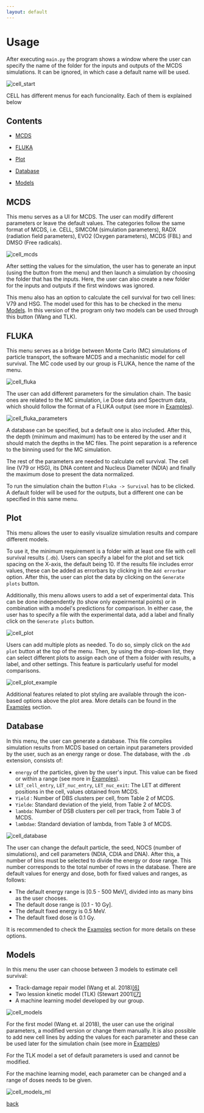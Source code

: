 ```yaml
---
layout: default
---
```


# Usage

After executing `main.py` the program shows a window where the user can specify the name of the folder for the inputs and outputs of the MCDS simulations. It can be ignored, in which case a default name will be used.

![cell_start](./images/cell_start.jpg)

CELL has different menus for each funcionality. Each of them is explained below

## Contents

- [MCDS](#mcds)

- [FLUKA](#fluka)

- [Plot](#plot)

- [Database](#database)

- [Models](#models)

## MCDS

This menu serves as a UI for MCDS. The user can modify different parameters or leave the default values. The categories follow the same format of MCDS, i.e. CELL, SIMCOM (simulation parameters), RADX (radiation field parameters), EVO2 (Oxygen parameters), MCDS (FBL) and DMSO (Free radicals). 

![cell_mcds](./images/cell_mcds.jpg)

After setting the values for the simulation, the user has to generate an input (using the button from the menu) and then launch a simulation by choosing the folder that has the inputs. Here, the user can also create a new folder for the inputs and outputs if the first windows was ignored.

This menu also has an option to calculate the cell survival for two cell lines: V79 and HSG. The model used for this has to be checked in the menu [Models](#models). In this version of the program only two models can be used through this button (Wang and TLK).

## FLUKA

This menu serves as a bridge between Monte Carlo (MC) simulations of particle transport, the software MCDS and a mechanistic model for cell survival. The MC code used by our group is FLUKA, hence the name of the menu.

![cell_fluka](./images/cell_fluka.jpg)

The user can add different parameters for the simulation chain. The basic ones are related to the MC simulation, i.e Dose data and Spectrum data, which should follow the format of a FLUKA output (see more in [Examples](./examples.md)).

![cell_fluka_parameters](./images/cell_fluka_parameters.jpg)

A database can be specified, but a default one is also included. After this, the depth (minimum and maximum) has to be entered by the user and it should match the depths in the MC files. The point separation is a reference to the binning used for the MC simulation. 

The rest of the parameters are needed to calculate cell survival. The cell line (V79 or HSG), its DNA content and Nucleus Diameter (NDIA) and finally the maximum dose to present the data normalized.

To run the simulation chain the button `Fluka -> Survival` has to be clicked. A default folder will be used for the outputs, but a different one can be specified in this same menu.

## Plot

This menu allows the user to easily visualize simulation results and compare different models.

To use it, the minimum requirement is a folder with at least one file with cell survival results (`.db`). Users can specify a label for the plot and set tick spacing on the X-axis, the default being 10. If the results file includes error values, these can be added as errorbars by clicking in the `Add errorbar` option. After this, the user can plot the data by clicking on the `Generate plots` button.

Additionally, this menu allows users to add a set of experimental data. This can be done independently (to show only expeirmental points) or in combination with a model's predictions for comparison. In either case, the user has to specify a file with the experimental data, add a label and finally click on the `Generate plots` button.

![cell_plot](./images/cell_plot.jpg)

Users can add multiple plots as needed. To do so, simply click on the `Add plot` button at the top of the menu. Then, by using the drop-down list, they can select different plots to assign each one of them a folder with results, a label, and other settings. This feature is particularly useful for model comparisons. 

![cell_plot_example](./images/cell_plot_example.jpg)

Additional features related to plot styling are available through the icon-based options above the plot area. More details can be found in the [Examples](./examples.md) section.

## Database

In this menu, the user can generate a database. This file compiles simulation results from MCDS based on certain input parameters provided by the user, such as an energy range or dose. The database, with the `.db` extension, consists of:

 - `energy` of the particles, given by the user's input. This value can be fixed or within a range (see more in [Examples](./examples.md)).
 - `LET_cell_entry`, `LET_nuc_entry`, `LET_nuc_exit`: The LET at different positions in the cell, values obtained from MCDS.
 - `Yield` : Number of DBS clusters per cell, from Table 2 of MCDS.
 - `Yielde`: Standard deviation of the yield, from Table 2 of MCDS.
 - `lambda`: Number of DSB clusters per cell per track, from Table 3 of MCDS.
 - `lambdae`: Standard deviation of lambda, from Table 3 of MCDS.

![cell_database](./images/cell_database.jpg)

The user can change the default particle, the seed, NOCS (number of simulations), and cell parameters (NDIA, CDIA and DNA).
After this, a number of bins must be selected to divide the energy or dose range. This number corresponds to the total number of rows in the database.
There are default values for energy and dose, both for fixed values and ranges, as follows:
-   The default energy range is [0.5 - 500 MeV], divided into as many bins as the user chooses.
-   The default dose range is [0.1 - 10 Gy].
-   The default fixed energy is 0.5 MeV.
-   The default fixed dose is 0.1 Gy.


It is recommended to check the [Examples](./examples.md) section for more details on these options.

## Models

In this menu the user can choose between 3 models to estimate cell survival:
- Track-damage repair model (Wang et al. 2018)[[6]](./interfaz_grafica_adn.md#references)
- Two lession kinetic model (TLK) (Stewart 2001)[[7]](./interfaz_grafica_adn.md#references)
- A machine learning model developed by our group.

![cell_models](./images/cell_models.jpg)

For the first model (Wang et. al 2018), the user can use the original parameters, a modified version or change them manually. It is also possible to add new cell lines by adding the values for each parameter and these can be used later for the simulation chain (see more in [Examples](./examples.md))

For the TLK model a set of default parameters is used and cannot be modified.

For the machine learning model, each parameter can be changed and a range of doses needs to be given. 

![cell_models_ml](./images/cell_models_ml.jpg)

[back](./interfaz_grafica_adn.md)